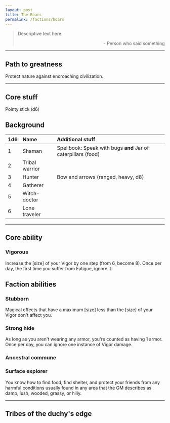 ```yaml
---
layout: post
title: The Boars
permalink: /factions/boars
---
```


>Descriptive text here.
>
><p style="text-align: right">- Person who said something</p>

***

## Path to greatness
Protect nature against encroaching civilization.

***

## Core stuff
Pointy stick (d6)

## Background

| 1d6        | Name           | Additional stuff                               |
|:-----------|:---------------|:-----------------------------------------------|
| 1          | Shaman         | Spellbook: Speak with bugs <b>and</b> Jar of caterpillars (food) |
| 2          | Tribal warrior |  |
| 3          | Hunter         | Bow and arrows (ranged, heavy, d8) |
| 4          | Gatherer       |  |
| 5          | Witch-doctor   |  |
| 6          | Lone traveler  |  |

***

## Core ability

### Vigorous
Increase the [size] of your Vigor by one step (from 6, become 8). Once per day, the first time you suffer from Fatigue, ignore it.

## Faction abilities

### Stubborn
Magical effects that have a maximum [size] less than the [size] of your Vigor don't affect you. 

### Strong hide
As long as you aren't wearing any armor, you're counted as having 1 armor. Once per day, you can ignore one instance of Vigor damage.

### Ancestral commune

### Surface explorer
You know how to find food, find shelter, and protect your friends from any harmful conditions usually found in any area that the GM describes as damp, lush, wooded, grassy, or hilly.

***

## Tribes of the duchy's edge
